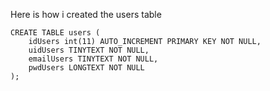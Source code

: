 Here is how i created the users table
```
CREATE TABLE users (
	idUsers int(11) AUTO_INCREMENT PRIMARY KEY NOT NULL,
    uidUsers TINYTEXT NOT NULL,
    emailUsers TINYTEXT NOT NULL,
    pwdUsers LONGTEXT NOT NULL
);
```